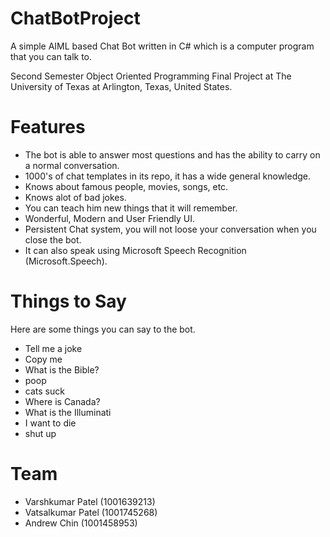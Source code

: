 # ChatBotProject
A simple AIML based Chat Bot written in C# which is a computer program that you can talk to.

Second Semester Object Oriented Programming Final Project at The University of Texas at Arlington, Texas, United States.


# Features
* The bot is able to answer most questions and has the ability to carry on a normal conversation.
* 1000's of chat templates in its repo, it has a wide general knowledge.
* Knows about famous people, movies, songs, etc.
* Knows alot of bad jokes.
* You can teach him new things that it will remember.
* Wonderful, Modern and User Friendly UI.
* Persistent Chat system, you will not loose your conversation when you close the bot.
* It can also speak using Microsoft Speech Recognition (Microsoft.Speech).

# Things to Say
Here are some things you can say to the bot.

* Tell me a joke
* Copy me
* What is the Bible?
* poop
* cats suck
* Where is Canada?
* What is the Illuminati
* I want to die
* shut up


# Team
* Varshkumar Patel (1001639213)
* Vatsalkumar Patel (1001745268)
* Andrew Chin (1001458953)
